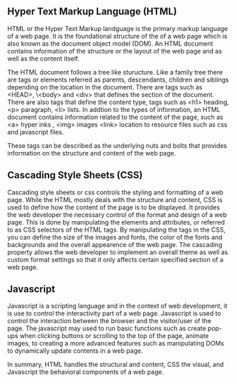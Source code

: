 ## Hyper Text Markup Language (HTML)

HTML or the Hyper Text Markup landguage is the primary markup language of a web page. It is the foundational structure of the of a web page which is also known as the document object model (DOM). An HTML document contains information of the structure or the layout of the web page and as well as the content itself.   

The HTML document follows a tree like sturucture. Like a family tree there are tags or elements referred as parents, descendants, children and siblings depending on the location in the document. There are tags such as &lt;HEAD&gt;, \\&lt;body&gt; and &lt;div&gt; that defines the section of the document. There are also tags that define the content type, tags such as &lt;h1&gt; heading, &lt;p&gt; paragraph, &lt;li&gt; lists. In addtion to the types of information, an HTML document contains information related to the content of the page, such as &lt;a&gt; hyper inks , &lt;img&gt; images &lt;link&gt; location to resource files such as css and javascript files.

These tags can be described as the underlying nuts and bolts that provides information on the structure and content of the web page.


## Cascading Style Sheets (CSS)

Cascading style sheets or css controls the styling and formatting of a web page. While the HTML mostly deals with the structure and content, CSS is used to define how the content of the page is to be displayed. It provides the web developer the necessary control of the format and design of a web page. This is done by manipulating the elements and attributes, or referred to as CSS selectors of the HTML tags. By manipulating the tags in the CSS, you can define the size of the images and fonts, the color of the fonts and backgrounds and the overall appearence of the web page. The cascading property allows the web developer to implement an overall theme as well as custom format settings so that it only affects certain specified section of a web page.

## Javascript

Javascript is a scripting language and in the context of web development, it is use to control the interactivity part of a web page. Javascript is used to control the interaction between the browser and the visitor/user of the page. The javascript may used to run basic functions such as create pop-ups when clicking buttons or scrolling to the top of the page, animate images, to creating a more advanced features such as manipulating DOMs to dynamically update contents in a web page.

In summary, HTML handles the structural and content, CSS the visual, and Javascript the behavioral components of a web page.
 